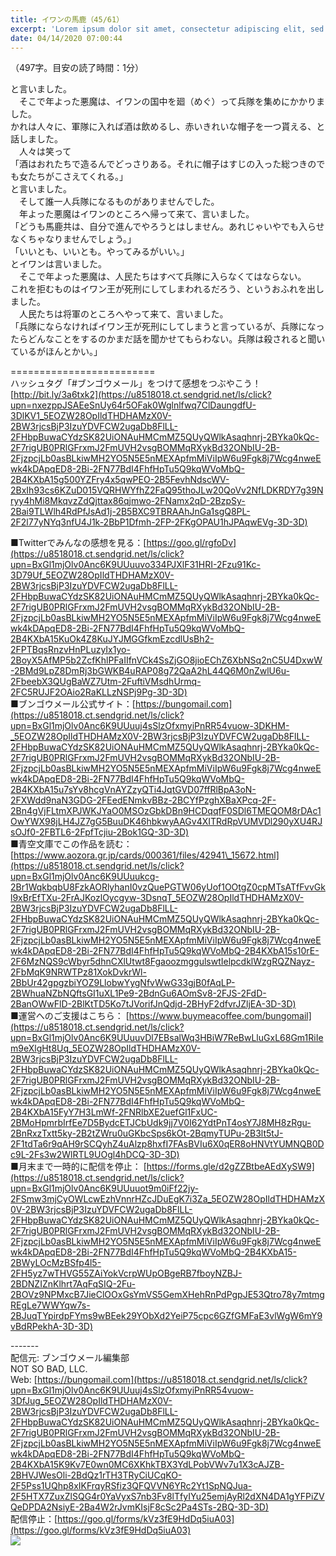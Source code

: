 ```yaml
---
title: イワンの馬鹿（45/61）
excerpt: 'Lorem ipsum dolor sit amet, consectetur adipiscing elit, sed do eiusmod tempor incididunt ut labore et dolore magna aliqua. Praesent elementum facilisis leo vel fringilla est ullamcorper eget. At imperdiet dui accumsan sit amet nulla facilisi morbi tempus.'
date: 04/14/2020 07:00:44
---
```


（497字。目安の読了時間：1分）  
  
と言いました。  
　そこで年よった悪魔は、イワンの国中を廻（めぐ）って兵隊を集めにかかりました。  
かれは人々に、軍隊に入れば酒は飲めるし、赤いきれいな帽子を一つ貰える、と話しました。  
　人々は笑って  
「酒はおれたちで造るんでどっさりある。それに帽子はすじの入った総つきのでも女たちがこさえてくれる。」  
と言いました。  
　そして誰一人兵隊になるものがありませんでした。  
　年よった悪魔はイワンのところへ帰って来て、言いました。  
「どうも馬鹿共は、自分で進んでやろうとはしません。あれじゃいやでも入らせなくちゃなりませんでしょう。」  
「いいとも、いいとも。やってみるがいい。」  
とイワンは言いました。  
　そこで年よった悪魔は、人民たちはすべて兵隊に入らなくてはならない。  
これを拒むものはイワン王が死刑にしてしまわれるだろう、というおふれを出しました。  
　人民たちは将軍のところへやって来て、言いました。  
「兵隊にならなければイワン王が死刑にしてしまうと言っているが、兵隊になったらどんなことをするのかまだ話を聞かせてもらわない。兵隊は殺されると聞いているがほんとかい。」  
  
\=========================  
ハッシュタグ「#ブンゴウメール」をつけて感想をつぶやこう！　  
[http://bit.ly/3a6txk2](https://u8518018.ct.sendgrid.net/ls/click?upn=nxezppJSAEeSnUy64r5OFak0Wglnlfwq7ClDaungdfU-3DlKV1_5EOZW28OpIldTHDHAMzX0V-2BW3rjcsBjP3IzuYDVFCW2ugaDb8FlLL-2FHbpBuwaCYdzSK82UiONAuHMCmMZ5QUyQWlkAsaqhnrj-2BYka0kQc-2F7rigUB0PRlGFrxmJ2FmUVH2vsgBOMMqRXykBd32ONbIU-2B-2FjzpcjLb0asBLkiwMH2YO5N5E5nMEXApfmMiViIpW6u9Fgk8j7Wcg4nweEwk4kDApqED8-2Bi-2FN77BdI4FhfHpTu5Q9kqWVoMbQ-2B4KXbA15g500YZFry4x5qwPEO-2B5FevhNdscWV-2BxIh93cs6KZuD015VQRHWYfhZ2FaQ95thoJLw20QoVv2NfLDKRDY7g39Nryy4hMi8MkqvzZdQjttax86qjmwo-2FNamx2qD-2BzpSy-2Bai9TLWlh4RdPfJsAd1j-2B5BXC9TBRAAhJnGa1sgQ8PL-2F2l77yNYq3nfU4J1k-2BbP1Dfmh-2FP-2FKgOPAU1hJPAqwEVg-3D-3D)  
  
■Twitterでみんなの感想を見る：[https://goo.gl/rgfoDv](https://u8518018.ct.sendgrid.net/ls/click?upn=BxGl1mjOlv0Anc6K9UUuuvo334PJXlF31HRI-2Fzu91Kc-3D79Uf_5EOZW28OpIldTHDHAMzX0V-2BW3rjcsBjP3IzuYDVFCW2ugaDb8FlLL-2FHbpBuwaCYdzSK82UiONAuHMCmMZ5QUyQWlkAsaqhnrj-2BYka0kQc-2F7rigUB0PRlGFrxmJ2FmUVH2vsgBOMMqRXykBd32ONbIU-2B-2FjzpcjLb0asBLkiwMH2YO5N5E5nMEXApfmMiViIpW6u9Fgk8j7Wcg4nweEwk4kDApqED8-2Bi-2FN77BdI4FhfHpTu5Q9kqWVoMbQ-2B4KXbA15KuOk4Z8KuJYJMGGfkmEzcdlUsBh2-2FPTBqsRnzvHnPLuzyIx1yo-2BoyX5AfMP5b2ZcfKhlPFaIIfnVCk4SsZjGO8jioEChZ6XbNSq2nC5U4DxwW-2BMd9LpZ8DmRj3bGWKB4uRAP08g72QaA2hL44Q6M0nZwlU6u-2FbeebX3QUgBaWZ7Utm-2FuftiVMsdhUrmq-2FC5RUJF2OAio2RaKLLzNSPj9Pg-3D-3D)  
■ブンゴウメール公式サイト：[https://bungomail.com](https://u8518018.ct.sendgrid.net/ls/click?upn=BxGl1mjOlv0Anc6K9UUuuj4sSlzOfxmyiPnRR54vuow-3DKHM-_5EOZW28OpIldTHDHAMzX0V-2BW3rjcsBjP3IzuYDVFCW2ugaDb8FlLL-2FHbpBuwaCYdzSK82UiONAuHMCmMZ5QUyQWlkAsaqhnrj-2BYka0kQc-2F7rigUB0PRlGFrxmJ2FmUVH2vsgBOMMqRXykBd32ONbIU-2B-2FjzpcjLb0asBLkiwMH2YO5N5E5nMEXApfmMiViIpW6u9Fgk8j7Wcg4nweEwk4kDApqED8-2Bi-2FN77BdI4FhfHpTu5Q9kqWVoMbQ-2B4KXbA15u7sYv8hcgVnAYZzyQTi4JqtGVD07ffRlBpA3oN-2FXWdd9naN3GDG-2FEedENmkvBBz-2BCYfPzghXBaXPcq-2F-2Bn4gVjFLtmXPJWKJYaO0MSOzGbkDBn9HCDqqfF0SDl6TMEQOM8rDAc1OwYWX98jLH4JZ7gG5BuuDK46hbkwyAAGv4XITRdRpVUMVDl290yXU4RJsOJf0-2FBTL6-2FpfTcjiu-2Bok1GQ-3D-3D)  
■青空文庫でこの作品を読む：[https://www.aozora.gr.jp/cards/000361/files/42941\_15672.html](https://u8518018.ct.sendgrid.net/ls/click?upn=BxGl1mjOlv0Anc6K9UUuukcg-2Br1WqkbqbU8FzkAORlyhanI0vzQuePGTW06yUof1OOtgZ0cpMTsATfFvvGkl9xBrEfTXu-2FrAJKozlOycgyw-3DsnqT_5EOZW28OpIldTHDHAMzX0V-2BW3rjcsBjP3IzuYDVFCW2ugaDb8FlLL-2FHbpBuwaCYdzSK82UiONAuHMCmMZ5QUyQWlkAsaqhnrj-2BYka0kQc-2F7rigUB0PRlGFrxmJ2FmUVH2vsgBOMMqRXykBd32ONbIU-2B-2FjzpcjLb0asBLkiwMH2YO5N5E5nMEXApfmMiViIpW6u9Fgk8j7Wcg4nweEwk4kDApqED8-2Bi-2FN77BdI4FhfHpTu5Q9kqWVoMbQ-2B4KXbA15s10rE-2F6MzNQS9cWbyr5dhnCXlUtwt8FgaoozmggulswtIelpcdklWzgRQZNayz-2FbMqK9NRWTPz81XokDvkrWl-2BbUr42gpgzbiYOZ9LlobwYygNfvWwG33gjB0fAqLP-2BWhuaNZbNQftsGI1uXL1Pe9-2BdnGu6AOmSv8-2FJS-2FdD-2BanOWwFlD-2BlKtTD5Ko7tJVorifJnQdjd-2BHyF2dfvrJZljEA-3D-3D)  
■運営へのご支援はこちら： [https://www.buymeacoffee.com/bungomail](https://u8518018.ct.sendgrid.net/ls/click?upn=BxGl1mjOlv0Anc6K9UUuuvDl7EBsalWq3HBiW7ReBwLluGxL68Gm1RiIem9eXlgHt8Uq_5EOZW28OpIldTHDHAMzX0V-2BW3rjcsBjP3IzuYDVFCW2ugaDb8FlLL-2FHbpBuwaCYdzSK82UiONAuHMCmMZ5QUyQWlkAsaqhnrj-2BYka0kQc-2F7rigUB0PRlGFrxmJ2FmUVH2vsgBOMMqRXykBd32ONbIU-2B-2FjzpcjLb0asBLkiwMH2YO5N5E5nMEXApfmMiViIpW6u9Fgk8j7Wcg4nweEwk4kDApqED8-2Bi-2FN77BdI4FhfHpTu5Q9kqWVoMbQ-2B4KXbA15FyY7H3LmWf-2FNRlbXE2uefGl1FxUC-2BMoHpmrbIrfEe7D5BydcETJCbUdk9jj7V0I62YdtPnT4osY7J8MH8zRgu-2BnRxzTxtt5ky-2B2tZWru0uGKbcSps6kOt-2BqmyTUPu-2B3lt5tJ-2F1tdTa6r9qAH9rSCQyhZ4uAlzp8hxfI7FAsBVIu6X0qER8oHNVtYUMNQB0Dc9L-2Fs3w2WlRTL9UOgl4hDCQ-3D-3D)  
■月末まで一時的に配信を停止： [https://forms.gle/d2gZZBtbeAEdXySW9](https://u8518018.ct.sendgrid.net/ls/click?upn=BxGl1mjOlv0Anc6K9UUuuot9m0iFf22jy-2FSmw3mjCyOWLcwEzhVnnrHZcJDuEgK7i3Za_5EOZW28OpIldTHDHAMzX0V-2BW3rjcsBjP3IzuYDVFCW2ugaDb8FlLL-2FHbpBuwaCYdzSK82UiONAuHMCmMZ5QUyQWlkAsaqhnrj-2BYka0kQc-2F7rigUB0PRlGFrxmJ2FmUVH2vsgBOMMqRXykBd32ONbIU-2B-2FjzpcjLb0asBLkiwMH2YO5N5E5nMEXApfmMiViIpW6u9Fgk8j7Wcg4nweEwk4kDApqED8-2Bi-2FN77BdI4FhfHpTu5Q9kqWVoMbQ-2B4KXbA15-2BWyLOcMzBSfp4l5-2FH5yz7wTHVG55ZAiYokVcrpWUpOBgeRB7fboyNZBJ-2BDNZIZnKlhrt7AqFqSIQ-2Fu-2BOVz9NPMxcB7JieClOOxGsYmVS5GemXHehRnPdPgpJE53Qtro78y7mtmgREgLe7WWYqw7s-2BJuqTYpirdpFYms9wBEek29YObXd2YeiP75cpc6GZfGMFaE3vlWgW6mY9vBdRPekhA-3D-3D)  
  
\-------  
配信元: ブンゴウメール編集部  
NOT SO BAD, LLC.  
Web: [https://bungomail.com](https://u8518018.ct.sendgrid.net/ls/click?upn=BxGl1mjOlv0Anc6K9UUuuj4sSlzOfxmyiPnRR54vuow-3DfJug_5EOZW28OpIldTHDHAMzX0V-2BW3rjcsBjP3IzuYDVFCW2ugaDb8FlLL-2FHbpBuwaCYdzSK82UiONAuHMCmMZ5QUyQWlkAsaqhnrj-2BYka0kQc-2F7rigUB0PRlGFrxmJ2FmUVH2vsgBOMMqRXykBd32ONbIU-2B-2FjzpcjLb0asBLkiwMH2YO5N5E5nMEXApfmMiViIpW6u9Fgk8j7Wcg4nweEwk4kDApqED8-2Bi-2FN77BdI4FhfHpTu5Q9kqWVoMbQ-2B4KXbA15K9Kv7E0wn0MC6XKhkTBX3YdLPobVWv7u1X3cAJZB-2BHVJWesOli-2BdQz1rTH3TRyCiUCqKO-2F5Pss1UQhp8xIKFrqyRSfiz3QFQVVN6YRc2Yt1SpNQJua-2F5HTX7ZuxZlSQG4r0YaVyxS7nb3Fv8lTfyIYu25emjAyRl2dXN4DA1gYFPiZVQeDPDA2NsiyE-2Ba4W2rJvmKIsjF8cSc2Pa4STs-2BQ-3D-3D)  
配信停止：[https://goo.gl/forms/kVz3fE9HdDq5iuA03](https://goo.gl/forms/kVz3fE9HdDq5iuA03)  
![](https://u8518018.ct.sendgrid.net/wf/open?upn=ypZaqTjaYrwJSsa-2BLe7H7RcvxSux8rtM6dMtnptkxLQMLiJbmQ03whDMSt9-2BvxM-2BKE6ujadHWCHS-2FYDUUXrKB1ko48yvbyCc0cRihB-2Fp5Bay9wjnwFFFSOMUGZ1XsQFL6p8hp16D1yieF4SRPfSVoHgz1Kcj3E5Jx5glcIuJEzP0Mdtt1Cccz8yjwlqgctHpRWmsQX7QN-2FBs3P8DmaceSkCmjtKJgq1BuR6gWNw3cyVQuOa8y9kmLAZYfrdayiZfE6y5sE4vycxnwuPuVpgYZBUKg9tRDJfOzUX4EwiC8DUnPH7DpoJXjAC8c5bthkmmWewJykk5d27yT86ufg2ossxYznzYh1hK5cDdHEB14Ow0LYqtexeP5QY7FzR93DrqPLXWjAkTNt3mXHj-2FNoVwW4CxmnEYERygPgmBdxRbKsXv4NqMSYtdLGsIgtqMNUGWrVflm5ILcgPX-2FYZzZU6Fng-3D-3D)